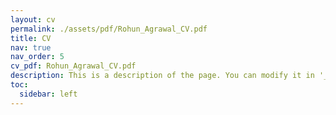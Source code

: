 ```yaml
---
layout: cv
permalink: ./assets/pdf/Rohun_Agrawal_CV.pdf
title: CV
nav: true
nav_order: 5
cv_pdf: Rohun_Agrawal_CV.pdf
description: This is a description of the page. You can modify it in '_pages/cv.md'. You can also change or remove the top pdf download button.
toc:
  sidebar: left
---
```

